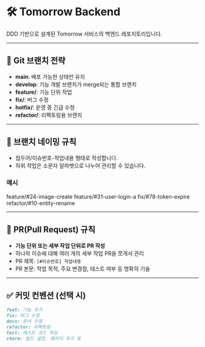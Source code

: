 # 🛠️ Tomorrow Backend

DDD 기반으로 설계된 Tomorrow 서비스의 백엔드 레포지토리입니다.

---


## 🌱 Git 브랜치 전략

- **main**: 배포 가능한 상태만 유지
- **develop**: 기능 개발 브랜치가 merge되는 통합 브랜치
- **feature/**: 기능 단위 작업
- **fix/**: 버그 수정
- **hotfix/**: 운영 중 긴급 수정
- **refactor/**: 리팩토링용 브랜치

---

## 🧾 브랜치 네이밍 규칙

- 접두어/이슈번호-작업내용 형태로 작성합니다.
- 하위 작업은 소문자 알파벳으로 나누어 관리할 수 있습니다.

### 예시


feature/#24-image-create
feature/#31-user-login-a
fix/#78-token-expire
refactor/#10-entity-rename

---

## 🧩 PR(Pull Request) 규칙

- **기능 단위 또는 세부 작업 단위로 PR 작성**
- 하나의 이슈에 대해 여러 개의 세부 작업 PR을 쪼개서 관리
- PR 제목: `[#이슈번호] 작업내용`
- PR 본문: 작업 목적, 주요 변경점, 테스트 여부 등 명확히 기술



---

## ✅ 커밋 컨벤션 (선택 시)

```md
feat: 기능 추가
fix: 버그 수정
docs: 문서 수정
refactor: 리팩토링
test: 테스트 코드 작성
chore: 빌드 설정, 패키지 추가 등


